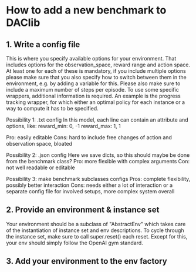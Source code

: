# How to add a new benchmark to DAClib
## 1. Write a config file
This is where you specify available options for your environment.
That includes options for the observation_space, reward range and action space.
At least one for each of these is mandatory, if you include multiple options please make sure that you also specify how to switch between them in the environment, e.g. by adding a variable for this.
Please also make sure to include a maximum number of steps per episode.
To use some specific wrappers, additional information is required. An example is the progress tracking wrapper, for which either an optimal policy for each instance or a way to compute it has to be specified.

Possibility 1: .txt config
In this model, each line can contain an attribute and options, like:
reward_min: 0, -1
reward_max: 1, 1

Pro: easily editable
Cons: hard to include free changes of action and observation space, bloated

Possibility 2: .json config
Here we save dicts, so this should maybe be done from the benchmark class?
Pro: more flexible with complex arguments
Con: not well readable or editable

Possibility 3: make benchmark subclasses configs
Pros: complete flexibility, possibly better interaction
Cons: needs either a lot of interaction or a separate config file for involved setups, more complex system overall

## 2. Provide an environment & instance set
Your environment should be a subclass of "AbstractEnv" which takes care of the instantiation of instance set and env descriptions.
To cycle through the instance set, make sure to call super.reset() each reset.
Except for this, your env should simply follow the OpenAI gym standard.

## 3. Add your environment to the env factory
